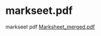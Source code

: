 # markseet.pdf
markseet pdf
[Marksheet_merged.pdf](https://github.com/user-attachments/files/20564286/Marksheet_merged.pdf)
